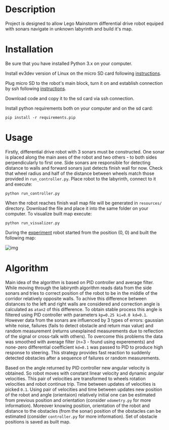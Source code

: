 # Description
Project is designed to allow Lego Mainstorm differential drive robot equiped with sonars navigate in unknown labyrinth and build it's map.

# Installation

Be sure that you have installed Python 3.x on your computer.

Install ev3dev version of Linux on the micro SD card following [instructions](http://www.ev3dev.org/docs/getting-started/#step-2-flash-the-sd-card).

Plug micro SD to the robot's main block, turn it on and establish connection by ssh following [instructions](http://www.ev3dev.org/docs/networking/).

Download code and copy it to the sd card via ssh connection.

Install python requirements both on your computer and on the sd card:

```pip install -r requirements.pip```

# Usage

Firstly, differential drive robot with 3 sonars must be constructed. One sonar is placed along the main axes of the robot and two others - to both sides 
 perpendicularly to first one. Side sonars are responsible for detecting distance to walls and forward sonars just detects finish wall for now. 
 Check that wheel radius and half of the distance between wheels match those provided in ```run_controller.py```. Place robot 
 to the labyrinth, connect to it and execute:
 
 ```python run_controller.py```
 
 When the robot reaches finish wall map file will be generated in ```resources/``` directory. Download the file and place it 
 into the same folder on your computer. To visualize built map execute:
 
 ```python run_visualizer.py```
 
During the [experiment](https://www.youtube.com/watch?v=TkHmNSkewWQ) robot started from the position (0, 0) and 
built the following map:

![img](https://s17.postimg.org/hu9f03d1r/map.png)

# Algorithm

Main idea of the algorithm is based on PID controller and average filter. While moving through the labirynth algorithm reads data from the side sonars and tries to correct position of the robot to be in the middle of the corridor relatively opposite walls. To achive this difference between distances to the left and right walls are considered and correction angle is calculated as ```atan2``` of this difference. To obtain stable process this angle is filtered using PID controller with parameters ```kp=0.25 ki=0.0 kd=0.1```. However data from the sonars are influenced by 3 types of errors: gaussian white noise, failures (fails to detect obstacle and return max value) and random measurement (returns unexplained measurements due to reflection of the signal or cross-talk with others). To overcome this problems the data was smoothed with average filter (n=3 - found using experements) and none-zero differential coefficient ```kd=0.1``` was passed to PID to produce high response to steering. This strategy provides fast reaction to suddenly detected obstacles after a sequence of failures or random measurements.

Based on the angle returned by PID controller new angular velocity is obtained. So robot moves with constant linear velocity and dynamic angular velocities. This pair of velocities are transformed to wheels rotation velocities and robot continue trip. Time between updates of velocities is picked ```0.1```. Using pair of velocities and time between updates new position of the robot and angle (orientaion) relatively initial one can be estimated from previous position and orientation (consider ```odometry.py``` for more information). Moreover knowing position, orientation of the robot  and distance to the obstacles (from the sonar) position of the obstacles can be estimated (consider ```controller.py``` for more information). Set of obstacle positions is saved as built map.
